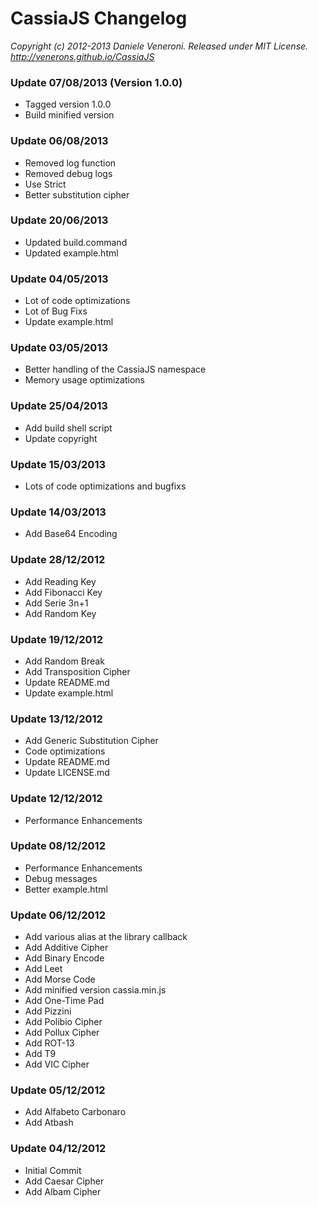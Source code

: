 # CassiaJS Changelog

_Copyright (c) 2012-2013 Daniele Veneroni. Released under MIT License._
_http://venerons.github.io/CassiaJS_

### Update 07/08/2013 (Version 1.0.0)

* Tagged version 1.0.0
* Build minified version

### Update 06/08/2013

* Removed log function
* Removed debug logs
* Use Strict
* Better substitution cipher

### Update 20/06/2013

* Updated build.command
* Updated example.html

### Update 04/05/2013

* Lot of code optimizations
* Lot of Bug Fixs
* Update example.html

### Update 03/05/2013

* Better handling of the CassiaJS namespace
* Memory usage optimizations

### Update 25/04/2013

* Add build shell script
* Update copyright

### Update 15/03/2013

* Lots of code optimizations and bugfixs

### Update 14/03/2013

* Add Base64 Encoding

### Update 28/12/2012

* Add Reading Key
* Add Fibonacci Key
* Add Serie 3n+1
* Add Random Key

### Update 19/12/2012

* Add Random Break
* Add Transposition Cipher
* Update README.md
* Update example.html

### Update 13/12/2012

* Add Generic Substitution Cipher
* Code optimizations
* Update README.md
* Update LICENSE.md

### Update 12/12/2012

* Performance Enhancements

### Update 08/12/2012

* Performance Enhancements
* Debug messages
* Better example.html

### Update 06/12/2012

* Add various alias at the library callback
* Add Additive Cipher
* Add Binary Encode
* Add Leet
* Add Morse Code
* Add minified version cassia.min.js
* Add One-Time Pad
* Add Pizzini
* Add Polibio Cipher
* Add Pollux Cipher
* Add ROT-13
* Add T9
* Add VIC Cipher

### Update 05/12/2012

* Add Alfabeto Carbonaro
* Add Atbash

### Update 04/12/2012

* Initial Commit
* Add Caesar Cipher
* Add Albam Cipher